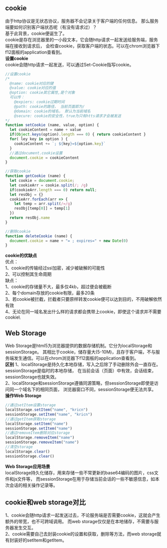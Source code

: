 ## cookie
由于http协议是无状态协议，服务器不会记录关于客户端的任何信息。
那么服务端要如何识别客户端状态呢（有没有请求过）？\
基于此背景，cookie便诞生了。\
cookie是存在浏览器里的一小段文本，它会随http请求一起发送给服务端，服务端在接收到请求后，
会检查cookie，获取客户端的状态。可以在chrom浏览器下f12面板的application查看到。\
**设置cookie**\
cookie会随http请求一起发送，可以通过Set-Cookie指写cookie。
```javascript
//设置cookie
/*
  @name: cookie对应的键
  @value: cookie对应的值
  @option: cookie其它属性,是个对象
  可以传：
    @expiers: cookie过期时间
    @path: cookie的路径， 当前页面即为/
    @domain: cookie的域名， 默认为当前域名
    @secure: cookie的安全性，true为只有htts请求才会被发送
*/
function setCookie (name, value, option) {
  let cookieContent = name + value
  if(Object.keys(option).length === 0) { return cookieContent }
  for( ley key in option ) {
    cookieContent += `; ${key}=${option.key}`
  }
  //通过document.cookie设置
  document.cookie = cookieContent
}

//获取cookie
function getCookie (name) {
  let cookie = document.cookie;
  let cookieArr = cookie.split(/; /g)
  if(cookieArr.length === 0) return null;
  let resObj = {}
  cookieArr.forEach(arr => {
    let temp = arr.split(/=/g)
    resObj[temp[0]] = temp[1]
  })
  return resObj.name
} 

//删除cookie
function deleteCookie (name) {
  document.cookie = name + "= ; expires=" + new Date(0)
}
```
**cookie的优缺点**\
优点：\
  1、cookie的传输经过ssl加密，减少被破解的可能性\
  2、可以控制其生命周期\
缺点：\
  1、cookie的存储量不大，最多仅4kb，超过便会被截断\
  2、每个domain存放的cookie有限，最多20条\
  3、若cookie被拦截，拦截者只要原样转发cookie便可以达到目的，不用破解依然有效\
  4、无论在同一域名发出什么样的请求都会携带上cookie，即使这个请求并不需要cookie\
## Web Storage
Web Storage是html5为浏览器提供的数据存储机制。它分为localStorage和sessionStorage。
其相比于cookie，储存量大(5-10M)，且存于客户端，不与服务端发生通信。可以在chrom浏览器下f12面板的application查看到。\
**区别**
1、localStorage是持久化本地存储，写入之后除了手动删除外会一直存在。sessionStorage是临时的本地存储，
在当前会话（页面）中有效，会话结束，sessionStorage也就失效。\
2、localStorage和sessionStorage遵循同源策略，但sessionStorage即使是访问同一个域名下的相同页面，
浏览器窗口不同，sessionStorage便无法共享。\
**操作Web Storage**
```javascript
//通过setItem设置storage
localStorage.setItem("name", "kricn")
sessionStorage.setItem("name", "kricn")
//通过getItem获取storage
localStorage.setItem("name")
sessionStorage.setItem("name")
//通过removeItem删除对应storage
localStorage.removeItem("name")
sessionStorage.removeItem("name")
//清空storage
localStorage.clear()
sessionStorage.clear()
```
**Web Storage应用场景**\
localStorage持久化储存，用来存储一些不常更新的base64编码的图片，css文件和js文件等，
而sessionStorage在用于存储当前会话的一些不敏感信息，如本次会话的相关操作记录等。
## cookie和web storage对比
1、cookie会随http请求一起发送过去，不论服务端是否需要cookie，这就会产生额外的带宽，也不可跨域调用。
而web storage仅仅是在本地储存，不需要与服务器发生交互。\
2、cookie需要自己去封装cookie的设置和获取，删除等方法，而web storage就有封装好的setItem和getItem。

